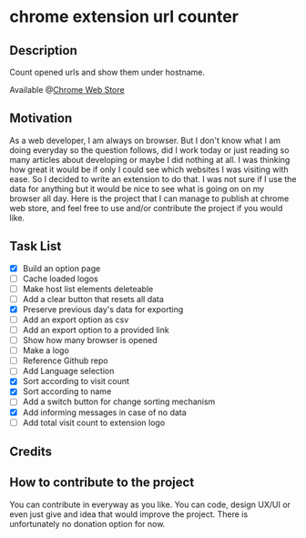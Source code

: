 # chrome extension url counter
## Description

Count opened urls and show them under hostname.

Available @[Chrome Web Store](https://chrome.google.com/webstore/detail/tab-tracker/effjhkgfakdenmlpfeadfcdofghpffki?hl=tr&authuser=0)
## Motivation

As a web developer, I am always on browser. But I don't know what I am doing everyday so the question follows, did I work today or just reading so many articles about developing or maybe I did nothing at all. I was thinking how great it would be if only I could see which websites I was visiting with ease. So I decided to write an extension to do that. I was not sure if I use the data for anything but it would be nice to see what is going on on my browser all day. Here is the project that I can manage to publish at chrome web store, and feel free to use and/or contribute the project if you would like.
## Task List

- [x] Build an option page
- [ ] Cache loaded logos
- [ ] Make host list elements deleteable
- [ ] Add a clear button that resets all data
- [x] Preserve previous day's data for exporting
- [ ] Add an export option as csv
- [ ] Add an export option to a provided link
- [ ] Show how many browser is opened
- [ ] Make a logo
- [ ] Reference Github repo
- [ ] Add Language selection
- [x] Sort according to visit count
- [x] Sort according to name
- [ ] Add a switch button for change sorting mechanism
- [x] Add informing messages in case of no data
- [ ] Add total visit count to extension logo

## Credits

## How to contribute to the project

You can contribute in everyway as you like. You can code, design UX/UI or even just give and idea that would improve the project. There is unfortunately no donation option for now.

